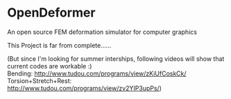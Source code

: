 OpenDeformer
============

An open source FEM deformation simulator for computer graphics

This Project is far from complete......

(But since I'm looking for summer interships, following videos will show that current codes are workable :)</br>
Bending: http://www.tudou.com/programs/view/zKiUfCoskCk/</br>
Torsion+Stretch+Rest: http://www.tudou.com/programs/view/zv2YIP3upPs/)
